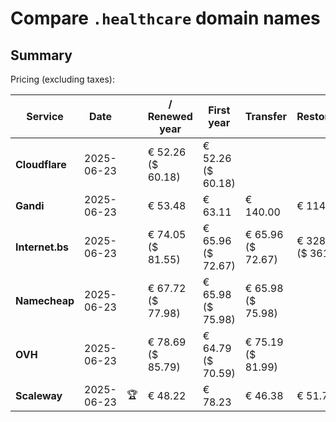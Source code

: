 # Compare `.healthcare` domain names

## Summary

Pricing (excluding taxes):

| Service | Date |  | / Renewed year | First year | Transfer | Restoration |
|--|--|--|--|--|--|--|
| **Cloudflare** | 2025-06-23 |  | € 52.26<br>($ 60.18) | € 52.26<br>($ 60.18) |  |  |
| **Gandi** | 2025-06-23 |  | € 53.48 | € 63.11 | € 140.00 | € 114.51 |
| **Internet.bs** | 2025-06-23 |  | € 74.05<br>($ 81.55) | € 65.96<br>($ 72.67) | € 65.96<br>($ 72.67) | € 328.39<br>($ 361.75) |
| **Namecheap** | 2025-06-23 |  | € 67.72<br>($ 77.98) | € 65.98<br>($ 75.98) | € 65.98<br>($ 75.98) |  |
| **OVH** | 2025-06-23 |  | € 78.69<br>($ 85.79) | € 64.79<br>($ 70.59) | € 75.19<br>($ 81.99) |  |
| **Scaleway** | 2025-06-23 | 🏆 | € 48.22 | € 78.23 | € 46.38 | € 51.74 |
